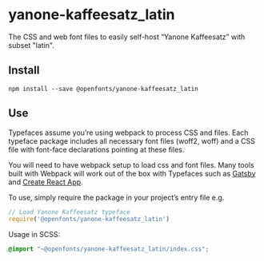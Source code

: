 
# yanone-kaffeesatz_latin

The CSS and web font files to easily self-host “Yanone Kaffeesatz” with subset "latin".

## Install

`npm install --save @openfonts/yanone-kaffeesatz_latin`

## Use

Typefaces assume you’re using webpack to process CSS and files. Each typeface
package includes all necessary font files (woff2, woff) and a CSS file with
font-face declarations pointing at these files.

You will need to have webpack setup to load css and font files. Many tools built
with Webpack will work out of the box with Typefaces such as [Gatsby](https://github.com/gatsbyjs/gatsby)
and [Create React App](https://github.com/facebookincubator/create-react-app).

To use, simply require the package in your project’s entry file e.g.

```javascript
// Load Yanone Kaffeesatz typeface
require('@openfonts/yanone-kaffeesatz_latin')
```

Usage in SCSS:
```scss
@import "~@openfonts/yanone-kaffeesatz_latin/index.css";
```
